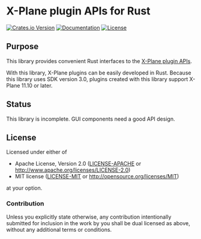 
# X-Plane plugin APIs for Rust

[![Crates.io Version](https://img.shields.io/crates/v/xplm.svg)](https://crates.io/crates/xplm)
[![Documentation](https://docs.rs/xplm/badge.svg)](https://docs.rs/xplm)
[![License](https://img.shields.io/crates/l/xplm.svg)](https://github.com/samcrow/rust-xplm#license)

## Purpose

This library provides convenient Rust interfaces to the [X-Plane plugin APIs](https://developer.x-plane.com/sdk/).

With this library, X-Plane plugins can be easily developed in Rust. Because this library uses SDK version 3.0,
plugins created with this library support X-Plane 11.10 or later.

## Status

This library is incomplete. GUI components need a good API design.

## License

Licensed under either of

 * Apache License, Version 2.0 ([LICENSE-APACHE](LICENSE-APACHE) or http://www.apache.org/licenses/LICENSE-2.0)
 * MIT license ([LICENSE-MIT](LICENSE-MIT) or http://opensource.org/licenses/MIT)

at your option.

### Contribution

Unless you explicitly state otherwise, any contribution intentionally submitted
for inclusion in the work by you shall be dual licensed as above, without any
additional terms or conditions.
